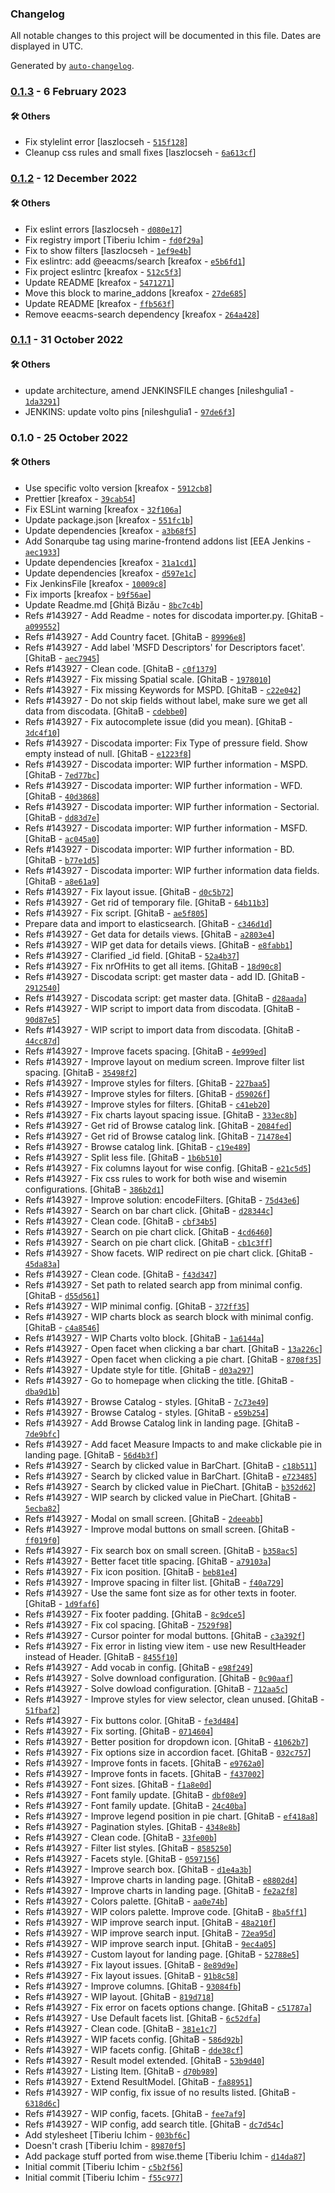 ### Changelog

All notable changes to this project will be documented in this file. Dates are displayed in UTC.

Generated by [`auto-changelog`](https://github.com/CookPete/auto-changelog).

### [0.1.3](https://github.com/eea/volto-measurescatalog/compare/0.1.2...0.1.3) - 6 February 2023

#### :hammer_and_wrench: Others

- Fix stylelint error [laszlocseh - [`515f128`](https://github.com/eea/volto-measurescatalog/commit/515f128d0d2bf384f3cc3a74e3ad7bfabadac934)]
- Cleanup css rules and small fixes [laszlocseh - [`6a613cf`](https://github.com/eea/volto-measurescatalog/commit/6a613cfc565e2be46f9e07b761611b99444a7f30)]
### [0.1.2](https://github.com/eea/volto-measurescatalog/compare/0.1.1...0.1.2) - 12 December 2022

#### :hammer_and_wrench: Others

- Fix eslint errors [laszlocseh - [`d080e17`](https://github.com/eea/volto-measurescatalog/commit/d080e17ce9e5476b7e7c533e1b6b49c9e598d74b)]
- Fix registry import [Tiberiu Ichim - [`fd0f29a`](https://github.com/eea/volto-measurescatalog/commit/fd0f29a72f033804a2569284775ad767897e5490)]
- Fix to show filters [laszlocseh - [`1ef9e4b`](https://github.com/eea/volto-measurescatalog/commit/1ef9e4bbe2fc106fe06a0f3a2a9cd50b9c98d957)]
- Fix eslintrc: add @eeacms/search [kreafox - [`e5b6fd1`](https://github.com/eea/volto-measurescatalog/commit/e5b6fd173983ba7914b2050a2461a69dddc52a98)]
- Fix project eslintrc [kreafox - [`512c5f3`](https://github.com/eea/volto-measurescatalog/commit/512c5f31827be9f727cba19e460d2f5672a4b476)]
- Update README [kreafox - [`5471271`](https://github.com/eea/volto-measurescatalog/commit/54712712df8b26d05e4e2b62915a536e3dbafc49)]
- Move this block to marine_addons [kreafox - [`27de685`](https://github.com/eea/volto-measurescatalog/commit/27de685c2c6c3770728d9b38161916298239e813)]
- Update README [kreafox - [`ffb563f`](https://github.com/eea/volto-measurescatalog/commit/ffb563f3b140421a0ba7c4fb30d258b96e65332f)]
- Remove eeacms-search dependency [kreafox - [`264a428`](https://github.com/eea/volto-measurescatalog/commit/264a4282e49f84d90ce97c69df16ad79a2d7c35c)]
### [0.1.1](https://github.com/eea/volto-measurescatalog/compare/0.1.0...0.1.1) - 31 October 2022

#### :hammer_and_wrench: Others

- update architecture, amend JENKINSFILE changes [nileshgulia1 - [`1da3291`](https://github.com/eea/volto-measurescatalog/commit/1da3291ebf6147c35cb8cb664c10d2c9f625c88f)]
- JENKINS: update volto pins [nileshgulia1 - [`97de6f3`](https://github.com/eea/volto-measurescatalog/commit/97de6f3fbe374174a2d237f3c43cb1c53ef57293)]
### 0.1.0 - 25 October 2022

#### :hammer_and_wrench: Others

- Use specific volto version [kreafox - [`5912cb8`](https://github.com/eea/volto-measurescatalog/commit/5912cb8cc04171b4d2d24679508821c3eb3df595)]
- Prettier [kreafox - [`39cab54`](https://github.com/eea/volto-measurescatalog/commit/39cab54c08647407fc23c468550a310d25bb6e4d)]
- Fix ESLint warning [kreafox - [`32f106a`](https://github.com/eea/volto-measurescatalog/commit/32f106a60f9d6d2e7ff172b513f287c23cae956c)]
- Update package.json [kreafox - [`551fc1b`](https://github.com/eea/volto-measurescatalog/commit/551fc1be3531f4f52b0df6972a2fa802ab790ef0)]
- Update dependencies [kreafox - [`a3b68f5`](https://github.com/eea/volto-measurescatalog/commit/a3b68f5d2bee182ab079fbb9133fb86d0ebf72e7)]
- Add Sonarqube tag using marine-frontend addons list [EEA Jenkins - [`aec1933`](https://github.com/eea/volto-measurescatalog/commit/aec193339b32b3894d52de9550f4d9648188a17d)]
- Update dependencies [kreafox - [`31a1cd1`](https://github.com/eea/volto-measurescatalog/commit/31a1cd10344690369fd878bee316d8a15169f26b)]
- Update dependencies [kreafox - [`d597e1c`](https://github.com/eea/volto-measurescatalog/commit/d597e1cbc3bd8dcf162d1c8d2cfff16b11937fb2)]
- Fix JenkinsFile [kreafox - [`10009c8`](https://github.com/eea/volto-measurescatalog/commit/10009c83b40336e1b84abc93167853c9727c4c97)]
- Fix imports [kreafox - [`b9f56ae`](https://github.com/eea/volto-measurescatalog/commit/b9f56aec987fd5bebea102c3d306bf6efa255f24)]
- Update Readme.md [Ghiță Bizău - [`8bc7c4b`](https://github.com/eea/volto-measurescatalog/commit/8bc7c4be4ea18a20d5b8a194850603bbe0692486)]
- Refs #143927 - Add Readme - notes for discodata importer.py. [GhitaB - [`a099552`](https://github.com/eea/volto-measurescatalog/commit/a0995521c92e538d91aa723121578aefc5ba39c2)]
- Refs #143927 - Add Country facet. [GhitaB - [`89996e8`](https://github.com/eea/volto-measurescatalog/commit/89996e8f9f52efdf6a618ec44af6ccfa64eb3a39)]
- Refs #143927 - Add label 'MSFD Descriptors' for Descriptors facet'. [GhitaB - [`aec7945`](https://github.com/eea/volto-measurescatalog/commit/aec7945b2365015e371bad53f204a189310414f0)]
- Refs #143927 - Clean code. [GhitaB - [`c0f1379`](https://github.com/eea/volto-measurescatalog/commit/c0f1379befceab85a4e06299f4aa20f48f4c2d2a)]
- Refs #143927 - Fix missing Spatial scale. [GhitaB - [`1978010`](https://github.com/eea/volto-measurescatalog/commit/19780106fa3b467f719f989196694f3a8ee5696e)]
- Refs #143927 - Fix missing Keywords for MSPD. [GhitaB - [`c22e042`](https://github.com/eea/volto-measurescatalog/commit/c22e04270e0cee73edcf734ebead3711f33624d8)]
- Refs #143927 - Do not skip fields without label, make sure we get all data from discodata. [GhitaB - [`cdebbe0`](https://github.com/eea/volto-measurescatalog/commit/cdebbe06f79c32131104de5e5741e85bb399d031)]
- Refs #143927 - Fix autocomplete issue (did you mean). [GhitaB - [`3dc4f10`](https://github.com/eea/volto-measurescatalog/commit/3dc4f107cf3afb37adaf4c5b3db5b7621185292c)]
- Refs #143927 - Discodata importer: Fix Type of pressure field. Show empty instead of null. [GhitaB - [`e1223f8`](https://github.com/eea/volto-measurescatalog/commit/e1223f860aea99836bf1b8f6369a2345de0a2153)]
- Refs #143927 - Discodata importer: WIP further information - MSPD. [GhitaB - [`7ed77bc`](https://github.com/eea/volto-measurescatalog/commit/7ed77bc90b0d1055f523cb49abedadd2eced11f5)]
- Refs #143927 - Discodata importer: WIP further information - WFD. [GhitaB - [`40d3868`](https://github.com/eea/volto-measurescatalog/commit/40d38684bfb4fd3c4a23c6b422714959946e4731)]
- Refs #143927 - Discodata importer: WIP further information - Sectorial. [GhitaB - [`dd83d7e`](https://github.com/eea/volto-measurescatalog/commit/dd83d7e15618a81a43293e46dee4c53aaa4f1b38)]
- Refs #143927 - Discodata importer: WIP further information - MSFD. [GhitaB - [`ac045a0`](https://github.com/eea/volto-measurescatalog/commit/ac045a0513d6269bbc22a1bc688e45ed09db3a0b)]
- Refs #143927 - Discodata importer: WIP further information - BD. [GhitaB - [`b77e1d5`](https://github.com/eea/volto-measurescatalog/commit/b77e1d5663d0a302f8a8733aeebe48b78be1b7e8)]
- Refs #143927 - Discodata importer: WIP further information data fields. [GhitaB - [`a8e61a9`](https://github.com/eea/volto-measurescatalog/commit/a8e61a9dd6bc37b8097033118a1a27f7dff89af4)]
- Refs #143927 - Fix layout issue. [GhitaB - [`d0c5b72`](https://github.com/eea/volto-measurescatalog/commit/d0c5b726c14d777727ba2ecb969fb9332e92ad6d)]
- Refs #143927 - Get rid of temporary file. [GhitaB - [`64b11b3`](https://github.com/eea/volto-measurescatalog/commit/64b11b3875fac451791f67955268ea3322fad310)]
- Refs #143927 - Fix script. [GhitaB - [`ae5f805`](https://github.com/eea/volto-measurescatalog/commit/ae5f805a45181bb8fb0e715869c6775722939cf5)]
- Prepare data and import to elasticsearch. [GhitaB - [`c346d1d`](https://github.com/eea/volto-measurescatalog/commit/c346d1ddffd0f5ecc00b665080850226df02834b)]
- Refs #143927 - Get data for details views. [GhitaB - [`a2803e4`](https://github.com/eea/volto-measurescatalog/commit/a2803e4d2444659f8e219edc4dc0439da07ed2ed)]
- Refs #143927 - WIP get data for details views. [GhitaB - [`e8fabb1`](https://github.com/eea/volto-measurescatalog/commit/e8fabb109fe38984bb273ecf9715313d94bad242)]
- Refs #143927 - Clarified _id field. [GhitaB - [`52a4b37`](https://github.com/eea/volto-measurescatalog/commit/52a4b3768c54fb8bbd6aa52bd6417db1003f38de)]
- Refs #143927 - Fix nrOfHits to get all items. [GhitaB - [`18d90c8`](https://github.com/eea/volto-measurescatalog/commit/18d90c8d848f0b69c54c5a08b71ac9063e09a001)]
- Refs #143927 - Discodata script: get master data - add ID. [GhitaB - [`2912540`](https://github.com/eea/volto-measurescatalog/commit/2912540d527ffaf86345276d2c02b1d92028fef1)]
- Refs #143927 - Discodata script: get master data. [GhitaB - [`d28aada`](https://github.com/eea/volto-measurescatalog/commit/d28aada0acc6d4d6bbe1bf1097c6b5208462a873)]
- Refs #143927 - WIP script to import data from discodata. [GhitaB - [`90d87e5`](https://github.com/eea/volto-measurescatalog/commit/90d87e5ccdc068966f7f499f0628010602bd56d7)]
- Refs #143927 - WIP script to import data from discodata. [GhitaB - [`44cc87d`](https://github.com/eea/volto-measurescatalog/commit/44cc87db14da909477599b6dadc2e9e21871215f)]
- Refs #143927 - Improve facets spacing. [GhitaB - [`4e999ed`](https://github.com/eea/volto-measurescatalog/commit/4e999ed4fedfa4e596a3fd9eb61ae853fe5502a6)]
- Refs #143927 - Improve layout on medium screen. Improve filter list spacing. [GhitaB - [`35498f2`](https://github.com/eea/volto-measurescatalog/commit/35498f2e2623f097bc204bf77b304ad2109a9014)]
- Refs #143927 - Improve styles for filters. [GhitaB - [`227baa5`](https://github.com/eea/volto-measurescatalog/commit/227baa5df2064ada97bcde99902cd6279d18bb4b)]
- Refs #143927 - Improve styles for filters. [GhitaB - [`d59026f`](https://github.com/eea/volto-measurescatalog/commit/d59026f50c52fefd1b7757fe2f6c1b927902dab1)]
- Refs #143927 - Improve styles for filters. [GhitaB - [`c41eb20`](https://github.com/eea/volto-measurescatalog/commit/c41eb204b0e0001e5270c3fb3caa8e9622bae742)]
- Refs #143927 - Fix charts layout spacing issue. [GhitaB - [`333ec8b`](https://github.com/eea/volto-measurescatalog/commit/333ec8bd5c718b389f6f1d3a03db3ac7be1b21c4)]
- Refs #143927 - Get rid of Browse catalog link. [GhitaB - [`2084fed`](https://github.com/eea/volto-measurescatalog/commit/2084fedb5c7ce20619dbe36db09c410eb5f226cc)]
- Refs #143927 - Get rid of Browse catalog link. [GhitaB - [`71478e4`](https://github.com/eea/volto-measurescatalog/commit/71478e4ea6d395b88bb34dfdf7990182afb3a30a)]
- Refs #143927 - Browse catalog link. [GhitaB - [`c19e489`](https://github.com/eea/volto-measurescatalog/commit/c19e489795f4192c2e328dfd761354dd59b10c41)]
- Refs #143927 - Split less file. [GhitaB - [`1b6b510`](https://github.com/eea/volto-measurescatalog/commit/1b6b510a4c06b54da9967d996f53a82f095383fd)]
- Refs #143927 - Fix columns layout for wise config. [GhitaB - [`e21c5d5`](https://github.com/eea/volto-measurescatalog/commit/e21c5d5369aadb105a34e7701e92b23779872af9)]
- Refs #143927 - Fix css rules to work for both wise and wisemin configurations. [GhitaB - [`386b2d1`](https://github.com/eea/volto-measurescatalog/commit/386b2d1fd0006e31a8262faa43047718c6c7b5aa)]
- Refs #143927 - Improve solution: encodeFilters. [GhitaB - [`75d43e6`](https://github.com/eea/volto-measurescatalog/commit/75d43e6ab062ba48b9c76a26648cac28512087aa)]
- Refs #143927 - Search on bar chart click. [GhitaB - [`d28344c`](https://github.com/eea/volto-measurescatalog/commit/d28344ccf884c76ccbbb61e29c17a056a4f1b4ff)]
- Refs #143927 - Clean code. [GhitaB - [`cbf34b5`](https://github.com/eea/volto-measurescatalog/commit/cbf34b5974a65c3abd879c289c7344abca33e672)]
- Refs #143927 - Search on pie chart click. [GhitaB - [`4cd6460`](https://github.com/eea/volto-measurescatalog/commit/4cd646092bf4f6bf06cb12e49c21de6153ec0a56)]
- Refs #143927 - Search on pie chart click. [GhitaB - [`cb1c3ff`](https://github.com/eea/volto-measurescatalog/commit/cb1c3ffff147b38836b83e2e0430c18563f4c257)]
- Refs #143927 - Show facets. WIP redirect on pie chart click. [GhitaB - [`45da83a`](https://github.com/eea/volto-measurescatalog/commit/45da83a8b823b1e17274889773573a7b35959aa3)]
- Refs #143927 - Clean code. [GhitaB - [`f43d347`](https://github.com/eea/volto-measurescatalog/commit/f43d34784f1d75353c70380801699a7cf7cd9245)]
- Refs #143927 - Set path to related search app from minimal config. [GhitaB - [`d55d561`](https://github.com/eea/volto-measurescatalog/commit/d55d561b88c5cbce552eac422ef79e08b70a21a4)]
- Refs #143927 - WIP minimal config. [GhitaB - [`372ff35`](https://github.com/eea/volto-measurescatalog/commit/372ff359d4051412a40e2994d2913a1b85c4d59a)]
- Refs #143927 - WIP charts block as search block with minimal config. [GhitaB - [`c4a8546`](https://github.com/eea/volto-measurescatalog/commit/c4a8546df4d9c8e94941707ea3f362c2c0741d8a)]
- Refs #143927 - WIP Charts volto block. [GhitaB - [`1a6144a`](https://github.com/eea/volto-measurescatalog/commit/1a6144a189009697c3898b2579ec5e0d5d4f6eae)]
- Refs #143927 - Open facet when clicking a bar chart. [GhitaB - [`13a226c`](https://github.com/eea/volto-measurescatalog/commit/13a226c317f9541da16402a1f2c0d2e29553ec40)]
- Refs #143927 - Open facet when clicking a pie chart. [GhitaB - [`8708f35`](https://github.com/eea/volto-measurescatalog/commit/8708f355a298a02ff5b6f65df1bc36dfca144365)]
- Refs #143927 - Update style for title. [GhitaB - [`d03a297`](https://github.com/eea/volto-measurescatalog/commit/d03a297ca4dd377a9c288dbb0bf71a84f1f9abec)]
- Refs #143927 - Go to homepage when clicking the title. [GhitaB - [`dba9d1b`](https://github.com/eea/volto-measurescatalog/commit/dba9d1b10c76830821444d4dd99a479d420c7b2b)]
- Refs #143927 - Browse Catalog - styles. [GhitaB - [`7c73e49`](https://github.com/eea/volto-measurescatalog/commit/7c73e49fe107f68acb9b77a50f97ea0861a738b1)]
- Refs #143927 - Browse Catalog - styles. [GhitaB - [`e59b254`](https://github.com/eea/volto-measurescatalog/commit/e59b2545dd9227b6fd94892610b23e1b214cd182)]
- Refs #143927 - Add Browse Catalog link in landing page. [GhitaB - [`7de9bfc`](https://github.com/eea/volto-measurescatalog/commit/7de9bfcfd0f0acd7b2867d01187ef550d1ad21db)]
- Refs #143927 - Add facet Measure Impacts to and make clickable pie in landing page. [GhitaB - [`56d4b3f`](https://github.com/eea/volto-measurescatalog/commit/56d4b3fabc3732e47f73f64869f99ebeca1902b6)]
- Refs #143927 - Search by clicked value in BarChart. [GhitaB - [`c18b511`](https://github.com/eea/volto-measurescatalog/commit/c18b5114fc94aa95b08209dbdf030dbcec26a73d)]
- Refs #143927 - Search by clicked value in BarChart. [GhitaB - [`e723485`](https://github.com/eea/volto-measurescatalog/commit/e723485a6d3f64b4887ccb9b620d3cad2c89dce1)]
- Refs #143927 - Search by clicked value in PieChart. [GhitaB - [`b352d62`](https://github.com/eea/volto-measurescatalog/commit/b352d629b4eeaa7012a9c45b3dc7e874fa7c8fcc)]
- Refs #143927 - WIP search by clicked value in PieChart. [GhitaB - [`5ecba82`](https://github.com/eea/volto-measurescatalog/commit/5ecba82461c1886db8f67d23218c6ff84d8a59cb)]
- Refs #143927 - Modal on small screen. [GhitaB - [`2deeabb`](https://github.com/eea/volto-measurescatalog/commit/2deeabb0d43bde2971374db78bfd414990cf567a)]
- Refs #143927 - Improve modal buttons on small screen. [GhitaB - [`ff019f0`](https://github.com/eea/volto-measurescatalog/commit/ff019f05649f08c8c5fde65e4a81e68101a1a5ca)]
- Refs #143927 - Fix search box on small screen. [GhitaB - [`b358ac5`](https://github.com/eea/volto-measurescatalog/commit/b358ac54fc29ba5e5f63b87f52a7bcc7365ed155)]
- Refs #143927 - Better facet title spacing. [GhitaB - [`a79103a`](https://github.com/eea/volto-measurescatalog/commit/a79103a9f428e88d1f95145ef0ace47173257203)]
- Refs #143927 - Fix icon position. [GhitaB - [`beb81e4`](https://github.com/eea/volto-measurescatalog/commit/beb81e4d6ae3a235fab3de65985d930d2a926b16)]
- Refs #143927 - Improve spacing in filter list. [GhitaB - [`f40a729`](https://github.com/eea/volto-measurescatalog/commit/f40a729a2965ea194cf154b9ce42b08f1f29b1a7)]
- Refs #143927 - Use the same font size as for other texts in footer. [GhitaB - [`1d9faf6`](https://github.com/eea/volto-measurescatalog/commit/1d9faf63e95956a4f74d69bdffc972a495b625d3)]
- Refs #143927 - Fix footer padding. [GhitaB - [`8c9dce5`](https://github.com/eea/volto-measurescatalog/commit/8c9dce5dfa1c310030a9514ac442734788096bff)]
- Refs #143927 - Fix col spacing. [GhitaB - [`7529f98`](https://github.com/eea/volto-measurescatalog/commit/7529f98ed0e5652794dbaea68fa15c6dbf33f050)]
- Refs #143927 - Cursor pointer for modal buttons. [GhitaB - [`c3a392f`](https://github.com/eea/volto-measurescatalog/commit/c3a392f5c8a99f6fba06f9c967168580357f6feb)]
- Refs #143927 - Fix error in listing view item - use new ResultHeader instead of Header. [GhitaB - [`8455f10`](https://github.com/eea/volto-measurescatalog/commit/8455f10df97f91f4424689ef047395a68a31368d)]
- Refs #143927 - Add vocab in config. [GhitaB - [`e98f249`](https://github.com/eea/volto-measurescatalog/commit/e98f24944e64cdad42e7026b88ddb63948e00d65)]
- Refs #143927 - Solve download configuration. [GhitaB - [`0c90aaf`](https://github.com/eea/volto-measurescatalog/commit/0c90aafd2babb33719aae42b696ce09024d3e03e)]
- Refs #143927 - Solve dowload configuration. [GhitaB - [`712aa5c`](https://github.com/eea/volto-measurescatalog/commit/712aa5c8d8886d0cdb7a86aff0a59e0336cd9670)]
- Refs #143927 - Improve styles for view selector, clean unused. [GhitaB - [`51fbaf2`](https://github.com/eea/volto-measurescatalog/commit/51fbaf2d2cfd66bd2b9fe89b7c6aa2cd1651af04)]
- Refs #143927 - Fix buttons color. [GhitaB - [`fe3d484`](https://github.com/eea/volto-measurescatalog/commit/fe3d484c43b1f5bf4c0b3a1aff6da820db1edb4e)]
- Refs #143927 - Fix sorting. [GhitaB - [`0714604`](https://github.com/eea/volto-measurescatalog/commit/0714604e28b1581259c5625937b5fdbeb1b19656)]
- Refs #143927 - Better position for dropdown icon. [GhitaB - [`41062b7`](https://github.com/eea/volto-measurescatalog/commit/41062b75298b974d9e7a1733a088b20bca4afa39)]
- Refs #143927 - Fix options size in accordion facet. [GhitaB - [`032c757`](https://github.com/eea/volto-measurescatalog/commit/032c75730879114d9894c3c28c048e591aa2431b)]
- Refs #143927 - Improve fonts in facets. [GhitaB - [`e9762a0`](https://github.com/eea/volto-measurescatalog/commit/e9762a0c1c2a52b5659a29840caa07e47b78527f)]
- Refs #143927 - Improve fonts in facets. [GhitaB - [`f437002`](https://github.com/eea/volto-measurescatalog/commit/f4370028c8a02cf7ab0b6f36f97dcbcb6bccb677)]
- Refs #143927 - Font sizes. [GhitaB - [`f1a8e0d`](https://github.com/eea/volto-measurescatalog/commit/f1a8e0dd9f0f25aa48dfea89742560e111b0b56b)]
- Refs #143927 - Font family update. [GhitaB - [`dbf08e9`](https://github.com/eea/volto-measurescatalog/commit/dbf08e96eca6ec3bbff59209235dce5b03b73b0a)]
- Refs #143927 - Font family update. [GhitaB - [`24c40ba`](https://github.com/eea/volto-measurescatalog/commit/24c40bab7343351156aa7c7bf8f546c30e8ce406)]
- Refs #143927 - Improve legend position in pie chart. [GhitaB - [`ef418a8`](https://github.com/eea/volto-measurescatalog/commit/ef418a8d8c951f997e766eb788e25d1dd7f643cd)]
- Refs #143927 - Pagination styles. [GhitaB - [`4348e8b`](https://github.com/eea/volto-measurescatalog/commit/4348e8b3519ae71129a057a19bc4d4fe876311ce)]
- Refs #143927 - Clean code. [GhitaB - [`33fe00b`](https://github.com/eea/volto-measurescatalog/commit/33fe00bfaa3d21b69d7c97d9baf46272d2580e83)]
- Refs #143927 - Filter list styles. [GhitaB - [`8585250`](https://github.com/eea/volto-measurescatalog/commit/858525017ed6207cb52c30b57d63e3ae6affbe5b)]
- Refs #143927 - Facets style. [GhitaB - [`0597156`](https://github.com/eea/volto-measurescatalog/commit/0597156e3dc485e78f2183043deaaad6f5229deb)]
- Refs #143927 - Improve search box. [GhitaB - [`d1e4a3b`](https://github.com/eea/volto-measurescatalog/commit/d1e4a3b0a896ecc55de92eec164e2514ecc2c48b)]
- Refs #143927 - Improve charts in landing page. [GhitaB - [`e8802d4`](https://github.com/eea/volto-measurescatalog/commit/e8802d49aa06269770418c5f125773c953394ea7)]
- Refs #143927 - Improve charts in landing page. [GhitaB - [`fe2a2f8`](https://github.com/eea/volto-measurescatalog/commit/fe2a2f8cfd38d6e0214a8b391e6b0fa8352aadc8)]
- Refs #143927 - Colors palette. [GhitaB - [`aa0e74b`](https://github.com/eea/volto-measurescatalog/commit/aa0e74b6188a583970346696c3141c779a1b3796)]
- Refs #143927 - WIP colors palette. Improve code. [GhitaB - [`8ba5ff1`](https://github.com/eea/volto-measurescatalog/commit/8ba5ff15fc4752f231eb2a44a000ca116d90a738)]
- Refs #143927 - WIP improve search input. [GhitaB - [`48a210f`](https://github.com/eea/volto-measurescatalog/commit/48a210f16dde5643c93d1650f26c97048d252719)]
- Refs #143927 - WIP improve search input. [GhitaB - [`72ea95d`](https://github.com/eea/volto-measurescatalog/commit/72ea95d440d084cfa5b12faf630fa31be91d275f)]
- Refs #143927 - WIP improve search input. [GhitaB - [`9ec4a05`](https://github.com/eea/volto-measurescatalog/commit/9ec4a059f8cb09025e53b7e098b5bca5d55fa35e)]
- Refs #143927 - Custom layout for landing page. [GhitaB - [`52788e5`](https://github.com/eea/volto-measurescatalog/commit/52788e51cac047db35cfac77821d7acb70f32f77)]
- Refs #143927 - Fix layout issues. [GhitaB - [`8e89d9e`](https://github.com/eea/volto-measurescatalog/commit/8e89d9ee6ed2b751fb6ef4c44e9155c3ed0a9125)]
- Refs #143927 - Fix layout issues. [GhitaB - [`91b8c58`](https://github.com/eea/volto-measurescatalog/commit/91b8c588c5e04f02d4956404ecc46e5deba2d67c)]
- Refs #143927 - Improve columns. [GhitaB - [`93084fb`](https://github.com/eea/volto-measurescatalog/commit/93084fb22deefb83510006afe4e7ec45ee831e54)]
- Refs #143927 - WIP layout. [GhitaB - [`819d718`](https://github.com/eea/volto-measurescatalog/commit/819d71879028ed7d89023c545e607b4edc56af20)]
- Refs #143927 - Fix error on facets options change. [GhitaB - [`c51787a`](https://github.com/eea/volto-measurescatalog/commit/c51787ac4aca228c57f5fbd0796c509d0ba1306c)]
- Refs #143927 - Use Default facets list. [GhitaB - [`6c52dfa`](https://github.com/eea/volto-measurescatalog/commit/6c52dfa243d071aec00e3847750998363327746c)]
- Refs #143927 - Clean code. [GhitaB - [`381e1c7`](https://github.com/eea/volto-measurescatalog/commit/381e1c7ca94dd5fba4099251b083e71c349b3159)]
- Refs #143927 - WIP facets config. [GhitaB - [`586d92b`](https://github.com/eea/volto-measurescatalog/commit/586d92b2f03388b341f8f1e3e2dc84f97feadf27)]
- Refs #143927 - WIP facets config. [GhitaB - [`dde38cf`](https://github.com/eea/volto-measurescatalog/commit/dde38cf8ea13988d568781862b9e405c777b7bcd)]
- Refs #143927 - Result model extended. [GhitaB - [`53b9d40`](https://github.com/eea/volto-measurescatalog/commit/53b9d407efc56590c57883c612ded23d6154aca3)]
- Refs #143927 - Listing Item. [GhitaB - [`d70b989`](https://github.com/eea/volto-measurescatalog/commit/d70b9892a5323d5c3702152887089bbbe042a577)]
- Refs #143927 - Extend ResultModel. [GhitaB - [`fa88951`](https://github.com/eea/volto-measurescatalog/commit/fa88951ba042b86bb9f4bc04a0a9032615824776)]
- Refs #143927 - WIP config, fix issue of no results listed. [GhitaB - [`6318d6c`](https://github.com/eea/volto-measurescatalog/commit/6318d6ca5b2e6e3a38fe9e756ad86a06a333ef74)]
- Refs #143927 - WIP config, facets. [GhitaB - [`fee7af9`](https://github.com/eea/volto-measurescatalog/commit/fee7af9169789379c9474a1490ade3d7dd0c1ee6)]
- Refs #143927 - WIP config, add search title. [GhitaB - [`dc7d54c`](https://github.com/eea/volto-measurescatalog/commit/dc7d54c92ab34908d91421797294563e87a1ddde)]
- Add stylesheet [Tiberiu Ichim - [`003bf6c`](https://github.com/eea/volto-measurescatalog/commit/003bf6ca58fe5eb4667eb1076eea3280d8451109)]
- Doesn't crash [Tiberiu Ichim - [`89870f5`](https://github.com/eea/volto-measurescatalog/commit/89870f5570355fd4f2c9c9dbbcd3c9820ce7b968)]
- Add package stuff ported from wise.theme [Tiberiu Ichim - [`d14da87`](https://github.com/eea/volto-measurescatalog/commit/d14da87fd372a26e6cbfb2744ce10e335ad5b40d)]
- Initial commit [Tiberiu Ichim - [`c5b2f56`](https://github.com/eea/volto-measurescatalog/commit/c5b2f562f5615ade563a534f6c1eee9509c35aec)]
- Initial commit [Tiberiu Ichim - [`f55c977`](https://github.com/eea/volto-measurescatalog/commit/f55c977c2a5cdc1215728c71eb29ff5c78034239)]
